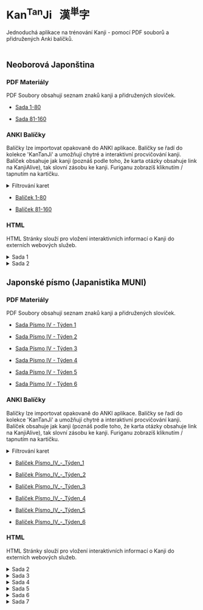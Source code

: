 
# Kan<sup>Tan</sup>Ji &nbsp; 漢<sup>単</sup>字
Jednoduchá aplikace na trénování Kanji - pomocí PDF souborů a přidružených Anki balíčků.
<br><br>

## Neoborová Japonština

### PDF Materiály
PDF Soubory obsahují seznam znaků kanji a přidružených slovíček.
 - <a href="static/1/1/1-80.pdf">Sada 1-80</a>

 - <a href="static/1/2/81-160.pdf">Sada 81-160</a>


### ANKI Balíčky
Balíčky lze importovat opakovaně do ANKI aplikace. Balíčky se řadí do kolekce 'KanTanJi' 
a umožňují chytré a interaktivní procvičování kanji. Balíček obsahuje jak kanji (poznáš podle
toho, že karta otázky obsahuje link na KanjiAlive), tak slovní zásobu ke kanji.
Furiganu zobrazíš kliknutím / tapnutím na kartičku.

<details>
<summary>Filtrování karet</summary>

Karty KanTanJi lze snadno filtrovat pomocí **tagů**. V současnosti jsou k dispozici 4 tagy:

 - **KanTanJi_Kanji** (karta s kanji)
 - **KanTanJi_Tango** (slovní zásoba související s kanji)
 - **KanTanJi_Learn_Now** (slovní zásoba obsahující pouze kanji, která již byla naučena)
 - **KanTanJi_Learn_Deck** (slovní zásoba obsahující kanji, která se bude učit v aktuálním balíčku)
 - **KanTanJi_Learn_Future** (slovní zásoba obsahující kanji, která ještě nebyla naučena)

Pokud chcete například odstranit všechny karty s kanji a příliš obtížnou slovní zásobu obsahující kanji, 
která ještě nebyla naučena podle pořadí KanTanJi, můžete **pozastavit** karty s tagy 
'KanTanJi_Kanji' a 'KanTanJi_Learn_Future'.

Nejprve v aplikaci Anki **otevřete Prohlížení karet (Browse Cards)**. Poté v možnostech vyberte **filtrovat podle tagu**.
Když jsou zobrazeny pouze požadované karty, opět v možnostech zvolte **vybrat všechny karty** 
a nakonec také v možnostech vyberte **pozastavit (suspend)**.

</details>

 - <a href="static/1/1/1-80.apkg">Balíček 1-80</a>

 - <a href="static/1/2/81-160.apkg">Balíček 81-160</a>


### HTML
HTML Stránky slouží pro vložení interaktivních informací o Kanji do externích webových služeb.

<details>
  <summary>
  Sada 1
  </summary>
            
  - <a href="static/1/1/十.html">Kanji 十</a>

  - <a href="static/1/1/九.html">Kanji 九</a>

  - <a href="static/1/1/右.html">Kanji 右</a>

  - <a href="static/1/1/七.html">Kanji 七</a>

  - <a href="static/1/1/千.html">Kanji 千</a>

  - <a href="static/1/1/小.html">Kanji 小</a>

  - <a href="static/1/1/八.html">Kanji 八</a>

  - <a href="static/1/1/大.html">Kanji 大</a>

  - <a href="static/1/1/五.html">Kanji 五</a>

  - <a href="static/1/1/上.html">Kanji 上</a>

  - <a href="static/1/1/四.html">Kanji 四</a>

  - <a href="static/1/1/下.html">Kanji 下</a>

  - <a href="static/1/1/中.html">Kanji 中</a>

  - <a href="static/1/1/三.html">Kanji 三</a>

  - <a href="static/1/1/百.html">Kanji 百</a>

  - <a href="static/1/1/一.html">Kanji 一</a>

  - <a href="static/1/1/月.html">Kanji 月</a>

  - <a href="static/1/1/左.html">Kanji 左</a>

  - <a href="static/1/1/六.html">Kanji 六</a>

  - <a href="static/1/1/二.html">Kanji 二</a>
</details>

<details>
  <summary>
  Sada 2
  </summary>
            
  - <a href="static/1/2/考.html">Kanji 考</a>

  - <a href="static/1/2/色.html">Kanji 色</a>

  - <a href="static/1/2/図.html">Kanji 図</a>

  - <a href="static/1/2/馬.html">Kanji 馬</a>

  - <a href="static/1/2/牛.html">Kanji 牛</a>

  - <a href="static/1/2/才.html">Kanji 才</a>

  - <a href="static/1/2/思.html">Kanji 思</a>

  - <a href="static/1/2/知.html">Kanji 知</a>

  - <a href="static/1/2/麦.html">Kanji 麦</a>

  - <a href="static/1/2/教.html">Kanji 教</a>

  - <a href="static/1/2/晴.html">Kanji 晴</a>

  - <a href="static/1/2/米.html">Kanji 米</a>

  - <a href="static/1/2/元.html">Kanji 元</a>

  - <a href="static/1/2/茶.html">Kanji 茶</a>

  - <a href="static/1/2/工.html">Kanji 工</a>

  - <a href="static/1/2/肉.html">Kanji 肉</a>

  - <a href="static/1/2/羽.html">Kanji 羽</a>

  - <a href="static/1/2/魚.html">Kanji 魚</a>

  - <a href="static/1/2/鳴.html">Kanji 鳴</a>

  - <a href="static/1/2/食.html">Kanji 食</a>

  - <a href="static/1/2/理.html">Kanji 理</a>

  - <a href="static/1/2/算.html">Kanji 算</a>

  - <a href="static/1/2/鳥.html">Kanji 鳥</a>

  - <a href="static/1/2/作.html">Kanji 作</a>
</details>




## Japonské písmo (Japanistika MUNI)

### PDF Materiály
PDF Soubory obsahují seznam znaků kanji a přidružených slovíček.
 - <a href="static/2/2/Písmo IV - Týden 1 .pdf">Sada Písmo IV - Týden 1 </a>

 - <a href="static/2/3/Písmo IV - Týden 2.pdf">Sada Písmo IV - Týden 2</a>

 - <a href="static/2/4/Písmo IV - Týden 3.pdf">Sada Písmo IV - Týden 3</a>

 - <a href="static/2/5/Písmo IV - Týden 4.pdf">Sada Písmo IV - Týden 4</a>

 - <a href="static/2/6/Písmo IV - Týden 5.pdf">Sada Písmo IV - Týden 5</a>

 - <a href="static/2/7/Písmo IV - Týden 6.pdf">Sada Písmo IV - Týden 6</a>


### ANKI Balíčky
Balíčky lze importovat opakovaně do ANKI aplikace. Balíčky se řadí do kolekce 'KanTanJi' 
a umožňují chytré a interaktivní procvičování kanji. Balíček obsahuje jak kanji (poznáš podle
toho, že karta otázky obsahuje link na KanjiAlive), tak slovní zásobu ke kanji.
Furiganu zobrazíš kliknutím / tapnutím na kartičku.

<details>
<summary>Filtrování karet</summary>

Karty KanTanJi lze snadno filtrovat pomocí **tagů**. V současnosti jsou k dispozici 4 tagy:

 - **KanTanJi_Kanji** (karta s kanji)
 - **KanTanJi_Tango** (slovní zásoba související s kanji)
 - **KanTanJi_Learn_Now** (slovní zásoba obsahující pouze kanji, která již byla naučena)
 - **KanTanJi_Learn_Deck** (slovní zásoba obsahující kanji, která se bude učit v aktuálním balíčku)
 - **KanTanJi_Learn_Future** (slovní zásoba obsahující kanji, která ještě nebyla naučena)

Pokud chcete například odstranit všechny karty s kanji a příliš obtížnou slovní zásobu obsahující kanji, 
která ještě nebyla naučena podle pořadí KanTanJi, můžete **pozastavit** karty s tagy 
'KanTanJi_Kanji' a 'KanTanJi_Learn_Future'.

Nejprve v aplikaci Anki **otevřete Prohlížení karet (Browse Cards)**. Poté v možnostech vyberte **filtrovat podle tagu**.
Když jsou zobrazeny pouze požadované karty, opět v možnostech zvolte **vybrat všechny karty** 
a nakonec také v možnostech vyberte **pozastavit (suspend)**.

</details>

 - <a href="static/2/2/Písmo_IV_-_Týden_1.apkg">Balíček Písmo_IV_-_Týden_1</a>

 - <a href="static/2/3/Písmo_IV_-_Týden_2.apkg">Balíček Písmo_IV_-_Týden_2</a>

 - <a href="static/2/4/Písmo_IV_-_Týden_3.apkg">Balíček Písmo_IV_-_Týden_3</a>

 - <a href="static/2/5/Písmo_IV_-_Týden_4.apkg">Balíček Písmo_IV_-_Týden_4</a>

 - <a href="static/2/6/Písmo_IV_-_Týden_5.apkg">Balíček Písmo_IV_-_Týden_5</a>

 - <a href="static/2/7/Písmo_IV_-_Týden_6.apkg">Balíček Písmo_IV_-_Týden_6</a>


### HTML
HTML Stránky slouží pro vložení interaktivních informací o Kanji do externích webových služeb.

<details>
  <summary>
  Sada 2
  </summary>
            
  - <a href="static/2/2/服.html">Kanji 服</a>

  - <a href="static/2/2/台.html">Kanji 台</a>

  - <a href="static/2/2/辞.html">Kanji 辞</a>

  - <a href="static/2/2/器.html">Kanji 器</a>

  - <a href="static/2/2/願.html">Kanji 願</a>

  - <a href="static/2/2/知.html">Kanji 知</a>

  - <a href="static/2/2/営.html">Kanji 営</a>

  - <a href="static/2/2/押.html">Kanji 押</a>

  - <a href="static/2/2/由.html">Kanji 由</a>

  - <a href="static/2/2/割.html">Kanji 割</a>

  - <a href="static/2/2/誌.html">Kanji 誌</a>

  - <a href="static/2/2/求.html">Kanji 求</a>

  - <a href="static/2/2/引.html">Kanji 引</a>

  - <a href="static/2/2/取.html">Kanji 取</a>

  - <a href="static/2/2/紙.html">Kanji 紙</a>

  - <a href="static/2/2/自.html">Kanji 自</a>

  - <a href="static/2/2/具.html">Kanji 具</a>

  - <a href="static/2/2/窓.html">Kanji 窓</a>

  - <a href="static/2/2/用.html">Kanji 用</a>

  - <a href="static/2/2/雑.html">Kanji 雑</a>
</details>

<details>
  <summary>
  Sada 3
  </summary>
            
  - <a href="static/2/3/期.html">Kanji 期</a>

  - <a href="static/2/3/考.html">Kanji 考</a>

  - <a href="static/2/3/悲.html">Kanji 悲</a>

  - <a href="static/2/3/頭.html">Kanji 頭</a>

  - <a href="static/2/3/品.html">Kanji 品</a>

  - <a href="static/2/3/資.html">Kanji 資</a>

  - <a href="static/2/3/感.html">Kanji 感</a>

  - <a href="static/2/3/価.html">Kanji 価</a>

  - <a href="static/2/3/銀.html">Kanji 銀</a>

  - <a href="static/2/3/覚.html">Kanji 覚</a>

  - <a href="static/2/3/々.html">Kanji 々</a>

  - <a href="static/2/3/心.html">Kanji 心</a>

  - <a href="static/2/3/笑.html">Kanji 笑</a>

  - <a href="static/2/3/告.html">Kanji 告</a>

  - <a href="static/2/3/情.html">Kanji 情</a>

  - <a href="static/2/3/泣.html">Kanji 泣</a>

  - <a href="static/2/3/個.html">Kanji 個</a>

  - <a href="static/2/3/産.html">Kanji 産</a>

  - <a href="static/2/3/報.html">Kanji 報</a>

  - <a href="static/2/3/忘.html">Kanji 忘</a>
</details>

<details>
  <summary>
  Sada 4
  </summary>
            
  - <a href="static/2/4/弱.html">Kanji 弱</a>

  - <a href="static/2/4/集.html">Kanji 集</a>

  - <a href="static/2/4/喜.html">Kanji 喜</a>

  - <a href="static/2/4/狭.html">Kanji 狭</a>

  - <a href="static/2/4/伝.html">Kanji 伝</a>

  - <a href="static/2/4/太.html">Kanji 太</a>

  - <a href="static/2/4/簡.html">Kanji 簡</a>

  - <a href="static/2/4/驚.html">Kanji 驚</a>

  - <a href="static/2/4/別.html">Kanji 別</a>

  - <a href="static/2/4/軽.html">Kanji 軽</a>

  - <a href="static/2/4/重.html">Kanji 重</a>

  - <a href="static/2/4/眠.html">Kanji 眠</a>

  - <a href="static/2/4/曲.html">Kanji 曲</a>

  - <a href="static/2/4/焼.html">Kanji 焼</a>

  - <a href="static/2/4/代.html">Kanji 代</a>

  - <a href="static/2/4/苦.html">Kanji 苦</a>

  - <a href="static/2/4/呼.html">Kanji 呼</a>

  - <a href="static/2/4/並.html">Kanji 並</a>

  - <a href="static/2/4/脱.html">Kanji 脱</a>

  - <a href="static/2/4/単.html">Kanji 単</a>

  - <a href="static/2/4/細.html">Kanji 細</a>
</details>

<details>
  <summary>
  Sada 5
  </summary>
            
  - <a href="static/2/5/完.html">Kanji 完</a>

  - <a href="static/2/5/費.html">Kanji 費</a>

  - <a href="static/2/5/向.html">Kanji 向</a>

  - <a href="static/2/5/成.html">Kanji 成</a>

  - <a href="static/2/5/橋.html">Kanji 橋</a>

  - <a href="static/2/5/空.html">Kanji 空</a>

  - <a href="static/2/5/両.html">Kanji 両</a>

  - <a href="static/2/5/建.html">Kanji 建</a>

  - <a href="static/2/5/置.html">Kanji 置</a>

  - <a href="static/2/5/設.html">Kanji 設</a>

  - <a href="static/2/5/港.html">Kanji 港</a>

  - <a href="static/2/5/飛.html">Kanji 飛</a>

  - <a href="static/2/5/階.html">Kanji 階</a>

  - <a href="static/2/5/風.html">Kanji 風</a>

  - <a href="static/2/5/位.html">Kanji 位</a>

  - <a href="static/2/5/横.html">Kanji 横</a>

  - <a href="static/2/5/野.html">Kanji 野</a>

  - <a href="static/2/5/平.html">Kanji 平</a>

  - <a href="static/2/5/放.html">Kanji 放</a>

  - <a href="static/2/5/原.html">Kanji 原</a>
</details>

<details>
  <summary>
  Sada 6
  </summary>
            
  - <a href="static/2/6/必.html">Kanji 必</a>

  - <a href="static/2/6/得.html">Kanji 得</a>

  - <a href="static/2/6/顔.html">Kanji 顔</a>

  - <a href="static/2/6/配.html">Kanji 配</a>

  - <a href="static/2/6/訪.html">Kanji 訪</a>

  - <a href="static/2/6/失.html">Kanji 失</a>

  - <a href="static/2/6/卒.html">Kanji 卒</a>

  - <a href="static/2/6/退.html">Kanji 退</a>

  - <a href="static/2/6/老.html">Kanji 老</a>

  - <a href="static/2/6/論.html">Kanji 論</a>

  - <a href="static/2/6/実.html">Kanji 実</a>

  - <a href="static/2/6/族.html">Kanji 族</a>

  - <a href="static/2/6/術.html">Kanji 術</a>

  - <a href="static/2/6/類.html">Kanji 類</a>

  - <a href="static/2/6/要.html">Kanji 要</a>

  - <a href="static/2/6/調.html">Kanji 調</a>

  - <a href="static/2/6/民.html">Kanji 民</a>

  - <a href="static/2/6/礼.html">Kanji 礼</a>

  - <a href="static/2/6/効.html">Kanji 効</a>

  - <a href="static/2/6/歯.html">Kanji 歯</a>
</details>

<details>
  <summary>
  Sada 7
  </summary>
            
  - <a href="static/2/7/賛.html">Kanji 賛</a>

  - <a href="static/2/7/進.html">Kanji 進</a>

  - <a href="static/2/7/増.html">Kanji 増</a>

  - <a href="static/2/7/直.html">Kanji 直</a>

  - <a href="static/2/7/対.html">Kanji 対</a>

  - <a href="static/2/7/較.html">Kanji 較</a>

  - <a href="static/2/7/共.html">Kanji 共</a>

  - <a href="static/2/7/表.html">Kanji 表</a>

  - <a href="static/2/7/比.html">Kanji 比</a>

  - <a href="static/2/7/移.html">Kanji 移</a>

  - <a href="static/2/7/変.html">Kanji 変</a>

  - <a href="static/2/7/続.html">Kanji 続</a>

  - <a href="static/2/7/以.html">Kanji 以</a>

  - <a href="static/2/7/反.html">Kanji 反</a>

  - <a href="static/2/7/減.html">Kanji 減</a>

  - <a href="static/2/7/過.html">Kanji 過</a>

  - <a href="static/2/7/加.html">Kanji 加</a>

  - <a href="static/2/7/現.html">Kanji 現</a>

  - <a href="static/2/7/美.html">Kanji 美</a>

  - <a href="static/2/7/初.html">Kanji 初</a>
</details>
